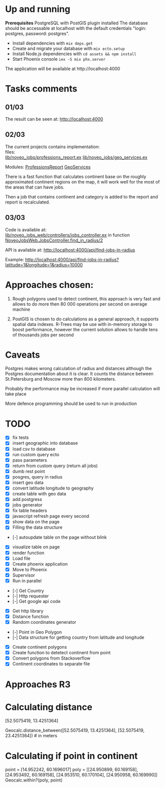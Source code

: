 # Up and running

**Prerequisites**
PostgreSQL with PostGIS plugin installed
The database should be accessable at localhost with the default credentials "login: postgres, password: postgres".

* Install dependencies with `mix deps.get`
* Create and migrate your database with `mix ecto.setup`
* Install Node.js dependencies with `cd assets && npm install`
* Start Phoenix console `iex -S mix phx.server`

The application will be available at http://localhost:4000

# Tasks comments

## 01/03

The result can be seen at:
[http://localhost:4000](http://localhost:4000)

## 02/03

The current projects contains implementation:  
files:  
[lib/noveo_jobs/professions_report.ex](https://github.com/angordeyev/noveo_jobs/blob/110ce8be7ba538a15d39c6a23a3a4d9d2159ec5f/lib/noveo_jobs/professions_report.ex#L2)
[lib/noveo_jobs/geo_services.ex](https://github.com/angordeyev/noveo_jobs/blob/110ce8be7ba538a15d39c6a23a3a4d9d2159ec5f/lib/noveo_jobs/geo_services.ex#L2)

Modules:
[ProfessionsReport](https://github.com/angordeyev/noveo_jobs/blob/110ce8be7ba538a15d39c6a23a3a4d9d2159ec5f/lib/noveo_jobs/professions_report.ex#L2)
[GeoServices](https://github.com/angordeyev/noveo_jobs/blob/110ce8be7ba538a15d39c6a23a3a4d9d2159ec5f/lib/noveo_jobs/geo_services.ex#L2)

There is a fast function that calculates continent base on the roughly approximated continent regions on the map, it will work well for the most of the areas that can have jobs.

Then a job that contains continent and category is added to the report and report is recalculated.

## 03/03

Code is available at:  
[lib/noveo_jobs_web/controllers/jobs_controller.ex](https://github.com/angordeyev/noveo_jobs/blob/110ce8be7ba538a15d39c6a23a3a4d9d2159ec5f/lib/noveo_jobs_web/controllers/jobs_controller.ex#L4) in function [NoveoJobsWeb.JobsController.find_in_radius/2](https://github.com/angordeyev/noveo_jobs/blob/110ce8be7ba538a15d39c6a23a3a4d9d2159ec5f/lib/noveo_jobs_web/controllers/jobs_controller.ex#L4)

API is available at:
[http://localhost:4000/api/find-jobs-in-radius](http://localhost:4000/api/find-jobs-in-radius)

Example:
[http://localhost:4000/api/find-jobs-in-radius?latitude=1&longitude=1&radius=10000](http://localhost:4000/api/find-jobs-in-radius?latitude=1&longitude=1&radius=10000)

# Approaches chosen:

1. Rough polygons used to detect continent, this approach is very fast and allows to do more then 80 000 operations per second on average machine

2. PostGIS is chosen to do calculations as a general approach, it supports spatial data indexes. R-Trees may be use with in-memory storage to boost performance, however the current solution allows to handle tens of thousands jobs per second

# Caveats

Postgres makes wrong calculation of radius and distances although the Postgres documentation about it is clear. It counts the distance between St.Petersburg and Moscow more than 800 kilometers.

Probably the performance may be increased if more parallel calculation will take place

More defence programming should be used to run in production

# TODO

- [x] fix tests 
- [x] insert geographic into database
- [x] load csv to database
- [x] run custom query ecto
- [x] pass parameters
- [x] return from custom query (return all jobs)
- [x] dumb rest point
- [x] posgres, query in radius
- [x] insert geo data
- [x] convert latitude longitude to geography
- [x] create table with geo data
- [x] add postgress
- [x] jobs generator
- [x] fix table headers
- [x] javascript refresh page every second
- [x] show data on the page
- [x] Filling the data structure
- [-] autoupdate table on the page without blink
- [x] visualize table on page
- [x] render function
- [x] Load file
- [x] Create phoenix application
- [x] Move to Phoenix
- [x] Supervisor
- [x] Run in parallel
- [-] Get Country
- [-] Http requester
- [-] Get google api code
- [x] Get http library
- [x] Distance function
- [x] Random coordinates generator
- [-] Point in Geo Polygon 
- [-] Data structure for getting country from latitude and longitude
- [x] Create continent polygons
- [x] Create function to detetect continent from point
- [x] Convert polygons from Stackoverflow
- [x] Continent coordinates to separate file

# Approaches R3 

# Calculating distance

[52.5075419, 13.4251364]

Geocalc.distance_between([52.5075419, 13.4251364], [52.5075419, 23.4251364]) # in meters

# Calculating if point in continent

point = [14.952242, 60.1696017]
poly = [[24.950899, 60.169158], [24.953492, 60.169158], [24.953510, 60.170104], [24.950958, 60.169990]]
Geocalc.within?(poly, point)